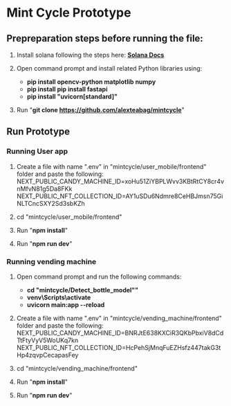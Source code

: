 # Mint Cycle Prototype
## Prepreparation steps before running the file:
1) Install solana following the steps here: **[Solana Docs](https://docs.solana.com/getstarted/local)**

2) Open command prompt and install related Python libraries using:
   - **pip install opencv-python matplotlib numpy**
   - **pip install pip install fastapi**
   - **pip install "uvicorn[standard]"**
  
3) Run "**git clone https://github.com/alexteabag/mintcycle**"

## Run Prototype
### Running User app
1) Create a file with name ".env" in "mintcycle/user_mobile/frontend" folder and paste the following:
    NEXT_PUBLIC_CANDY_MACHINE_ID=xoHu51ZiYBPLWvv3KBtRtCY8cr4vnMfvN81g5Da8FKk
    NEXT_PUBLIC_NFT_COLLECTION_ID=AY1uSDu6Ndmre8CeHBJmsn75GiNLTCncSXY2Sd3sbKZh

2) cd "mintcycle/user_mobile/frontend"
3) Run "**npm install**"
4) Run "**npm run dev**"


### Running vending machine
1) Open command prompt and run the following commands:
   - **cd "mintcycle/Detect_bottle_model""**
   - **venv\Scripts\activate**
   - **uvicorn main:app --reload**

2) Create a file with name ".env" in "mintcycle/vending_machine/frontend" folder and paste the following:
    NEXT_PUBLIC_CANDY_MACHINE_ID=BNRJtE638KXCiR3QKbPbxiV8dCdTtFtyVyV5WoUKq7kn
    NEXT_PUBLIC_NFT_COLLECTION_ID=HcPehSjMnqFuEZHsfz447takG3tHp4zqvpCecapasFey

3) cd "mintcycle/vending_machine/frontend" 
4) Run "**npm install**"
5) Run "**npm run dev**"
